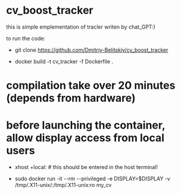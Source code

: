 # cv_boost_tracker




this is simple emplementation of tracler writen by chat_GPT:)

to run the code:

- git clone https://github.com/Dmitriy-Belitskiy/cv_boost_tracker

- docker build -t cv_tracker -f Dockerfile .

# compilation take over 20 minutes (depends from hardware)

# before launching the container, allow display access from local users
- xhost +local:   # this should be entered in the host terminal!


- sudo docker run -it --rm --privileged -e DISPLAY=$DISPLAY -v /tmp/.X11-unix/:/tmp/.X11-unix:ro my_cv

